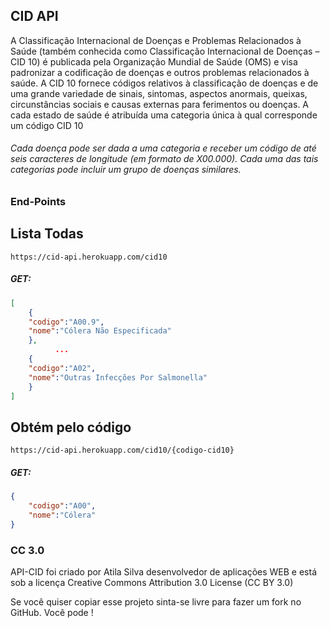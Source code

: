 ## CID API

A Classificação Internacional de Doenças e Problemas Relacionados à Saúde (também conhecida como Classificação Internacional de Doenças – CID 10) é publicada pela Organização Mundial de Saúde (OMS) e visa padronizar a codificação de doenças e outros problemas relacionados à saúde. A CID 10 fornece códigos relativos à classificação de doenças e de uma grande variedade de sinais, sintomas, aspectos anormais, queixas, circunstâncias sociais e causas externas para ferimentos ou doenças. A cada estado de saúde é atribuída uma categoria única à qual corresponde um código CID 10

###### Cada doença pode ser dada a uma categoria e receber um código de até seis caracteres de longitude (em formato de X00.000). Cada uma das tais categorias pode incluir um grupo de doenças similares.



### End-Points

## Lista Todas
`https://cid-api.herokuapp.com/cid10`
##### GET:

```json
[
    {
    "codigo":"A00.9",
    "nome":"Cólera Não Especificada"
    },
          ...
    {
    "codigo":"A02",
    "nome":"Outras Infecções Por Salmonella"
    }
]  
```

## Obtém pelo código

`https://cid-api.herokuapp.com/cid10/{codigo-cid10}`

##### GET: 

```json
{
    "codigo":"A00",
    "nome":"Cólera"
}   
```
### CC 3.0

API-CID foi criado por Atila Silva desenvolvedor de aplicações WEB e está sob a licença Creative Commons Attribution 3.0 License (CC BY 3.0)

Se você quiser copiar esse projeto sinta-se livre para fazer um fork no GitHub. Você pode !